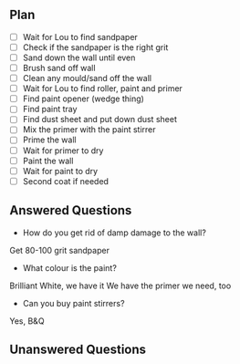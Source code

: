 ## Plan

- [ ] Wait for Lou to find sandpaper
- [ ] Check if the sandpaper is the right grit
- [ ] Sand down the wall until even
- [ ] Brush sand off wall
- [ ] Clean any mould/sand off the wall
- [ ] Wait for Lou to find roller, paint and primer
- [ ] Find paint opener (wedge thing)
- [ ] Find paint tray
- [ ] Find dust sheet and put down dust sheet
- [ ] Mix the primer with the paint stirrer
- [ ] Prime the wall
- [ ] Wait for primer to dry
- [ ] Paint the wall
- [ ] Wait for paint to dry
- [ ] Second coat if needed

## Answered Questions

- How do you get rid of damp damage to the wall?

Get 80-100 grit sandpaper

- What colour is the paint?

Brilliant White, we have it
We have the primer we need, too

- Can you buy paint stirrers?

Yes, B&Q

## Unanswered Questions

